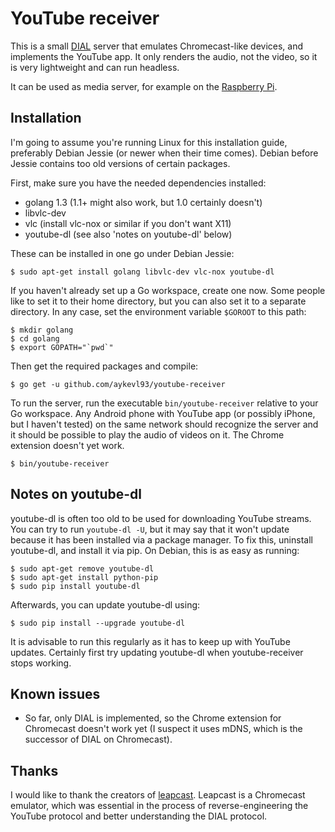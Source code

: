 # YouTube receiver

This is a small [DIAL](http://www.dial-multiscreen.org) server that emulates Chromecast-like devices, and implements the YouTube app. It only renders the audio, not the video, so it is very lightweight and can run headless.

It can be used as media server, for example on the [Raspberry Pi](http://www.raspberrypi.org/).

## Installation

I'm going to assume you're running Linux for this installation guide, preferably Debian Jessie (or newer when their time comes). Debian before Jessie contains too old versions of certain packages.

First, make sure you have the needed dependencies installed:

 *  golang 1.3 (1.1+ might also work, but 1.0 certainly doesn't)
 *  libvlc-dev
 *  vlc (install vlc-nox or similar if you don't want X11)
 *  youtube-dl (see also 'notes on youtube-dl' below)

These can be installed in one go under Debian Jessie:

    $ sudo apt-get install golang libvlc-dev vlc-nox youtube-dl

If you haven't already set up a Go workspace, create one now. Some people like to set it to their home directory, but you can also set it to a separate directory. In any case, set the environment variable `$GOROOT` to this path:

    $ mkdir golang
    $ cd golang
    $ export GOPATH="`pwd`"

Then get the required packages and compile:

    $ go get -u github.com/aykevl93/youtube-receiver

To run the server, run the executable `bin/youtube-receiver` relative to your Go workspace. Any Android phone with YouTube app (or possibly iPhone, but I haven't tested) on the same network should recognize the server and it should be possible to play the audio of videos on it. The Chrome extension doesn't yet work.

    $ bin/youtube-receiver

## Notes on youtube-dl

youtube-dl is often too old to be used for downloading YouTube streams. You can try to run `youtube-dl -U`, but it may say that it won't update because it has been installed via a package manager. To fix this, uninstall youtube-dl, and install it via pip. On Debian, this is as easy as running:

    $ sudo apt-get remove youtube-dl
    $ sudo apt-get install python-pip
    $ sudo pip install youtube-dl

Afterwards, you can update youtube-dl using:

    $ sudo pip install --upgrade youtube-dl

It is advisable to run this regularly as it has to keep up with YouTube updates. Certainly first try updating youtube-dl when youtube-receiver stops working.

## Known issues

 *  So far, only DIAL is implemented, so the Chrome extension for Chromecast doesn't work yet (I suspect it uses mDNS, which is the successor of DIAL on Chromecast).

## Thanks

I would like to thank the creators of [leapcast](https://github.com/dz0ny/leapcast). Leapcast is a Chromecast emulator, which was essential in the process of reverse-engineering the YouTube protocol and better understanding the DIAL protocol.
